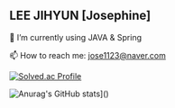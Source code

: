 ## LEE JIHYUN [Josephine]


🌱 I’m currently using JAVA & Spring

📫 How to reach me: jose1123@naver.com

[![Solved.ac Profile](http://mazassumnida.wtf/api/v2/generate_badge?boj=jihyun_lee)](https://solved.ac/jihyun_lee/)

![Anurag's GitHub stats](https://github-readme-stats.vercel.app/api?username=ceojosephinelee&theme=ambient_gradient&show_icons=true)]()
